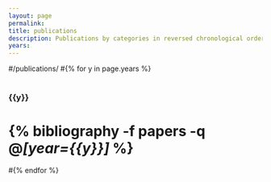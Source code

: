 ```yaml
---
layout: page
permalink: 
title: publications
description: Publications by categories in reversed chronological order.
years: 
---
```

#/publications/
#{% for y in page.years %}
#  <h3 class="year">{{y}}</h3>
#  {% bibliography -f papers -q @*[year={{y}}]* %}
#{% endfor %}
